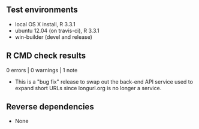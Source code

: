 ## Test environments
* local OS X install, R 3.3.1
* ubuntu 12.04 (on travis-ci), R 3.3.1
* win-builder (devel and release)

## R CMD check results

0 errors | 0 warnings | 1 note

* This is a "bug fix" release to swap out the back-end API service used to
  expand short URLs since longurl.org is no longer a service.

## Reverse dependencies

* None

